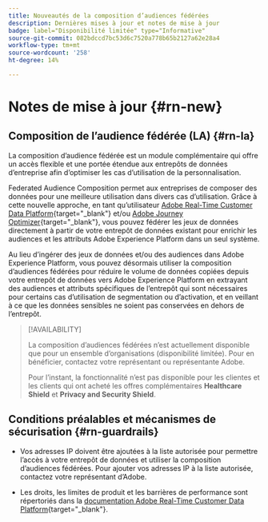```yaml
---
title: Nouveautés de la composition d’audiences fédérées
description: Dernières mises à jour et notes de mise à jour
badge: label="Disponibilité limitée" type="Informative"
source-git-commit: 082bdccd7bc53d6c7520a778b65b2127a62e28a4
workflow-type: tm+mt
source-wordcount: '258'
ht-degree: 14%

---
```



# Notes de mise à jour {#rn-new}

## Composition de l’audience fédérée (LA) {#rn-la}

La composition d’audience fédérée est un module complémentaire qui offre un accès flexible et une portée étendue aux entrepôts de données d’entreprise afin d’optimiser les cas d’utilisation de la personnalisation.

Federated Audience Composition permet aux entreprises de composer des données pour une meilleure utilisation dans divers cas d’utilisation. Grâce à cette nouvelle approche, en tant qu’utilisateur [Adobe Real-Time Customer Data Platform](https://experienceleague.adobe.com/en/docs/experience-platform/segmentation/home){target="_blank"} et/ou [Adobe Journey Optimizer](https://experienceleague.adobe.com/fr/docs/journey-optimizer/using/ajo-home){target="_blank"}, vous pouvez fédérer les jeux de données directement à partir de votre entrepôt de données existant pour enrichir les audiences et les attributs Adobe Experience Platform dans un seul système.

Au lieu d’ingérer des jeux de données et/ou des audiences dans Adobe Experience Platform, vous pouvez désormais utiliser la composition d’audiences fédérées pour réduire le volume de données copiées depuis votre entrepôt de données vers Adobe Experience Platform en extrayant des audiences et attributs spécifiques de l’entrepôt qui sont nécessaires pour certains cas d’utilisation de segmentation ou d’activation, et en veillant à ce que les données sensibles ne soient pas conservées en dehors de l’entrepôt.


>[!AVAILABILITY]
>
>La composition d’audiences fédérées n’est actuellement disponible que pour un ensemble d’organisations (disponibilité limitée). Pour en bénéficier, contactez votre représentant ou représentante Adobe.
>
>Pour l’instant, la fonctionnalité n’est pas disponible pour les clientes et les clients qui ont acheté les offres complémentaires **Healthcare Shield** et **Privacy and Security Shield**.


## Conditions préalables et mécanismes de sécurisation {#rn-guardrails}

* Vos adresses IP doivent être ajoutées à la liste autorisée pour permettre l’accès à votre entrepôt de données et utiliser la composition d’audiences fédérées. Pour ajouter vos adresses IP à la liste autorisée, contactez votre représentant d’Adobe.

* Les droits, les limites de produit et les barrières de performance sont répertoriés dans la [documentation Adobe Real-Time Customer Data Platform](https://experienceleague.adobe.com/en/docs/experience-platform/profile/guardrails){target="_blank"}.
